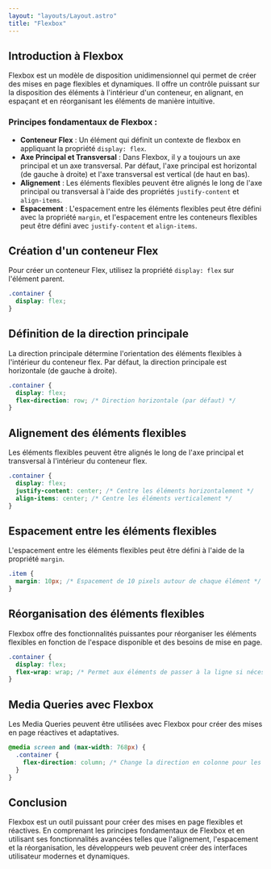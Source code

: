 ```yaml
---
layout: "layouts/Layout.astro"
title: "Flexbox"
---
```


## Introduction à Flexbox

Flexbox est un modèle de disposition unidimensionnel qui permet de créer des mises en page flexibles et dynamiques. Il offre un contrôle puissant sur la disposition des éléments à l'intérieur d'un conteneur, en alignant, en espaçant et en réorganisant les éléments de manière intuitive.

### Principes fondamentaux de Flexbox :

- **Conteneur Flex** : Un élément qui définit un contexte de flexbox en appliquant la propriété `display: flex`.
- **Axe Principal et Transversal** : Dans Flexbox, il y a toujours un axe principal et un axe transversal. Par défaut, l'axe principal est horizontal (de gauche à droite) et l'axe transversal est vertical (de haut en bas).
- **Alignement** : Les éléments flexibles peuvent être alignés le long de l'axe principal ou transversal à l'aide des propriétés `justify-content` et `align-items`.
- **Espacement** : L'espacement entre les éléments flexibles peut être défini avec la propriété `margin`, et l'espacement entre les conteneurs flexibles peut être défini avec `justify-content` et `align-items`.

## Création d'un conteneur Flex

Pour créer un conteneur Flex, utilisez la propriété `display: flex` sur l'élément parent.

```css
.container {
  display: flex;
}
```

## Définition de la direction principale

La direction principale détermine l'orientation des éléments flexibles à l'intérieur du conteneur flex. Par défaut, la direction principale est horizontale (de gauche à droite).

```css
.container {
  display: flex;
  flex-direction: row; /* Direction horizontale (par défaut) */
}
```

## Alignement des éléments flexibles

Les éléments flexibles peuvent être alignés le long de l'axe principal et transversal à l'intérieur du conteneur flex.

```css
.container {
  display: flex;
  justify-content: center; /* Centre les éléments horizontalement */
  align-items: center; /* Centre les éléments verticalement */
}
```

## Espacement entre les éléments flexibles

L'espacement entre les éléments flexibles peut être défini à l'aide de la propriété `margin`.

```css
.item {
  margin: 10px; /* Espacement de 10 pixels autour de chaque élément */
}
```

## Réorganisation des éléments flexibles

Flexbox offre des fonctionnalités puissantes pour réorganiser les éléments flexibles en fonction de l'espace disponible et des besoins de mise en page.

```css
.container {
  display: flex;
  flex-wrap: wrap; /* Permet aux éléments de passer à la ligne si nécessaire */
}
```

## Media Queries avec Flexbox

Les Media Queries peuvent être utilisées avec Flexbox pour créer des mises en page réactives et adaptatives.

```css
@media screen and (max-width: 768px) {
  .container {
    flex-direction: column; /* Change la direction en colonne pour les petits écrans */
  }
}
```

## Conclusion

Flexbox est un outil puissant pour créer des mises en page flexibles et réactives. En comprenant les principes fondamentaux de Flexbox et en utilisant ses fonctionnalités avancées telles que l'alignement, l'espacement et la réorganisation, les développeurs web peuvent créer des interfaces utilisateur modernes et dynamiques.
